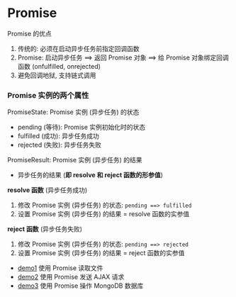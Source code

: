 # Promise

Promise 的优点

1. 传统的: 必须在启动异步任务前指定回调函数
2. Promise: 启动异步任务 ==> 返回 Promise 对象 ==> 给 Promise 对象绑定回调函数 (onfulfilled, onrejected)
3. 避免回调地狱, 支持链式调用

### Promise 实例的两个属性

PromiseState: Promise 实例 (异步任务) 的状态

- pending (等待): Promise 实例初始化时的状态
- fulfilled (成功): 异步任务成功
- rejected (失败): 异步任务失败

PromiseResult: Promise 实例 (异步任务) 的结果

- 异步任务的结果 (**即 resolve 和 reject 函数的形参值**)

**resolve 函数** (异步任务成功)

1. 修改 Promise 实例 (异步任务) 的状态: `pending ==> fulfilled`
2. 设置 Promise 实例 (异步任务) 的结果 = resolve 函数的实参值

**reject 函数** (异步任务失败)

1. 修改 Promise 实例 (异步任务) 的状态: `pending ==> rejected`
2. 设置 Promise 实例 (异步任务) 的结果 = reject 函数的实参值

- [demo1](./demo1.js) 使用 Promise 读取文件
- [demo2](./demo2.html) 使用 Promise 发送 AJAX 请求
- [demo3](./demo3.js) 使用 Promise 操作 MongoDB 数据库
